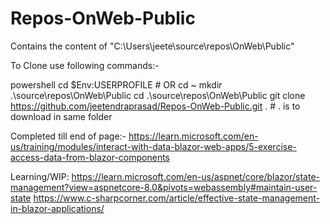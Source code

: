 ﻿# Repos-OnWeb-Public

Contains the content of "C:\Users\jeete\source\repos\OnWeb\Public"

To Clone use following commands:-

powershell
cd $Env:USERPROFILE # OR cd ~
mkdir .\source\repos\OnWeb\Public
cd    .\source\repos\OnWeb\Public
git clone https://github.com/jeetendraprasad/Repos-OnWeb-Public.git . # . is to download in same folder


Completed till end of page:-
https://learn.microsoft.com/en-us/training/modules/interact-with-data-blazor-web-apps/5-exercise-access-data-from-blazor-components


Learning/WIP:
https://learn.microsoft.com/en-us/aspnet/core/blazor/state-management?view=aspnetcore-8.0&pivots=webassembly#maintain-user-state
https://www.c-sharpcorner.com/article/effective-state-management-in-blazor-applications/